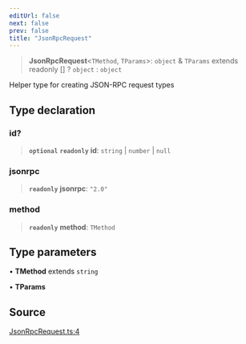 ```yaml
---
editUrl: false
next: false
prev: false
title: "JsonRpcRequest"
---
```


> **JsonRpcRequest**\<`TMethod`, `TParams`\>: `object` & `TParams` extends readonly [] ? `object` : `object`

Helper type for creating JSON-RPC request types

## Type declaration

### id?

> **`optional`** **`readonly`** **id**: `string` \| `number` \| `null`

### jsonrpc

> **`readonly`** **jsonrpc**: `"2.0"`

### method

> **`readonly`** **method**: `TMethod`

## Type parameters

• **TMethod** extends `string`

• **TParams**

## Source

[JsonRpcRequest.ts:4](https://github.com/evmts/tevm-monorepo/blob/main/packages/jsonrpc/src/JsonRpcRequest.ts#L4)
